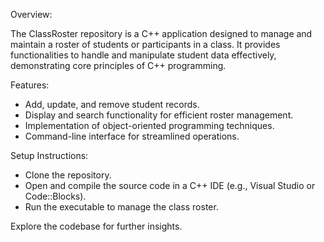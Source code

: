 Overview:

The ClassRoster repository is a C++ application designed to manage and maintain a roster of students or participants in a class. It provides functionalities to handle and manipulate student data effectively, demonstrating core principles of C++ programming.

Features:

   - Add, update, and remove student records.
   - Display and search functionality for efficient roster management.
   - Implementation of object-oriented programming techniques.
   - Command-line interface for streamlined operations.

Setup Instructions:

   - Clone the repository.
   - Open and compile the source code in a C++ IDE (e.g., Visual Studio or Code::Blocks).
   - Run the executable to manage the class roster.

Explore the codebase for further insights.

